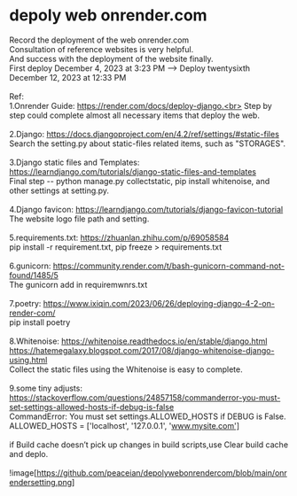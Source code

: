 # depoly web onrender.com
Record the deployment of the web onrender.com<br>
Consultation of reference websites is very helpful.<br>
And success with the deployment of the website finally.<br>
First deploy December 4, 2023 at 3:23 PM --> Deploy twentysixth December 12, 2023 at 12:33 PM<br><br>
Ref:<br>
1.Onrender Guide: https://render.com/docs/deploy-django.<br>
Step by step could complete almost all necessary items that deploy the web.<br><br>
2.Django: https://docs.djangoproject.com/en/4.2/ref/settings/#static-files<br>
Search the setting.py about static-files related items, such as "STORAGES".<br><br>
3.Django static files and Templates: https://learndjango.com/tutorials/django-static-files-and-templates<br>
Final step -- python manage.py collectstatic, pip install whitenoise, and other settings at setting.py.<br><br>
4.Django favicon: https://learndjango.com/tutorials/django-favicon-tutorial<br>
The website logo file path and setting.<br><br>
5.requirements.txt: https://zhuanlan.zhihu.com/p/69058584<br>
pip install -r requirement.txt, pip freeze > requirements.txt<br><br>
6.gunicorn: https://community.render.com/t/bash-gunicorn-command-not-found/1485/5 <br>
The gunicorn add in requiremwnrs.txt<br><br>
7.poetry: https://www.ixiqin.com/2023/06/26/deploying-django-4-2-on-render-com/<br>
pip install poetry<br><br>
8.Whitenoise: https://whitenoise.readthedocs.io/en/stable/django.html<br>
https://hatemegalaxy.blogspot.com/2017/08/django-whitenoise-django-using.html<br>
Collect the static files using the Whitenoise is easy to complete.<br><br>
9.some tiny adjusts: https://stackoverflow.com/questions/24857158/commanderror-you-must-set-settings-allowed-hosts-if-debug-is-false <br>
CommandError: You must set settings.ALLOWED_HOSTS if DEBUG is False. ALLOWED_HOSTS = ['localhost', '127.0.0.1', 'www.mysite.com']<br><br>
if Build cache doesn’t pick up changes in build scripts,use Clear build cache and deplo.<br><br>
!image[https://github.com/peaceian/depolywebonrendercom/blob/main/onrendersetting.png]
